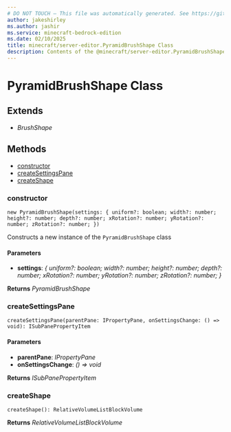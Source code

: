```yaml
---
# DO NOT TOUCH — This file was automatically generated. See https://github.com/mojang/minecraftapidocsgenerator to modify descriptions, examples, etc.
author: jakeshirley
ms.author: jashir
ms.service: minecraft-bedrock-edition
ms.date: 02/10/2025
title: minecraft/server-editor.PyramidBrushShape Class
description: Contents of the @minecraft/server-editor.PyramidBrushShape class.
---
```

# PyramidBrushShape Class

## Extends
- *BrushShape*

## Methods
- [constructor](#(constructor))
- [createSettingsPane](#createsettingspane)
- [createShape](#createshape)

### **constructor**
`
new PyramidBrushShape(settings: {
        uniform?: boolean;
        width?: number;
        height?: number;
        depth?: number;
        xRotation?: number;
        yRotation?: number;
        zRotation?: number;
    })
`

Constructs a new instance of the `PyramidBrushShape` class

#### **Parameters**
- **settings**: *{
        uniform?: boolean;
        width?: number;
        height?: number;
        depth?: number;
        xRotation?: number;
        yRotation?: number;
        zRotation?: number;
    }*

**Returns** *PyramidBrushShape*

### **createSettingsPane**
`
createSettingsPane(parentPane: IPropertyPane, onSettingsChange: () => void): ISubPanePropertyItem
`

#### **Parameters**
- **parentPane**: *IPropertyPane*
- **onSettingsChange**: *() => void*

**Returns** *ISubPanePropertyItem*

### **createShape**
`
createShape(): RelativeVolumeListBlockVolume
`

**Returns** *RelativeVolumeListBlockVolume*
